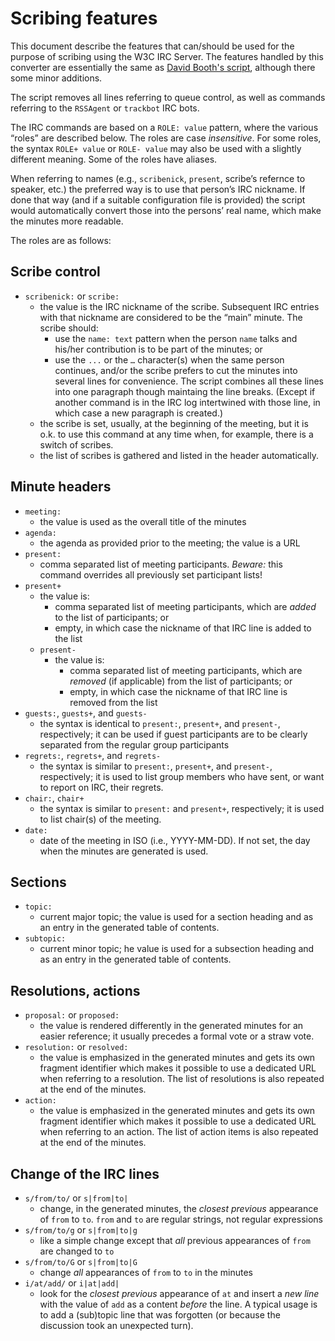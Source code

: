 # Scribing features

This document describe the features that can/should be used for the purpose of scribing using the W3C IRC Server. The features handled by this converter are essentially the same as [David Booth's script](https://dev.w3.org/2002/scribe/scribedoc.htm), although there some minor additions.

The script removes all lines referring to queue control, as well as commands referring to the `RSSAgent` or `trackbot` IRC bots.

The IRC commands are based on a `ROLE: value` pattern, where the various “roles” are described below. The roles are case _insensitive_. For some roles, the syntax `ROLE+ value` or `ROLE- value` may also be used with a slightly different meaning. Some of the roles have aliases.

When referring to names (e.g., `scribenick`, `present`, scribe’s refernce to speaker, etc.) the preferred way is to use that person’s IRC nickname. If done that way (and if a suitable configuration file is provided) the script would automatically convert those into the persons’ real name, which make the minutes more readable.

The roles are as follows:

## Scribe control

* `scribenick:` or `scribe:`
	* the value is the IRC nickname of the scribe. Subsequent IRC entries with that nickname are considered to be the “main” minute. The scribe should:
		* use the `name: text` pattern when the person `name` talks and his/her contribution is to be part of the minutes; or
		* use the `...` or the `…` character(s) when the same person continues, and/or the scribe prefers to cut the minutes into several lines for convenience. The script combines all these lines into one paragraph though maintaing the line breaks. (Except if another command is in the IRC log intertwined with those line, in which case a new paragraph is created.)
	* the scribe is set, usually, at the beginning of the meeting, but it is o.k. to use this command at any time when, for example, there is a switch of scribes.
	* the list of scribes is gathered and listed in the header automatically.

## Minute headers

* `meeting:`
	* the value is used as the overall title of the minutes
* `agenda:`
	* the agenda as provided prior to the meeting; the value is a URL
* `present:`
	* comma separated list of meeting participants. *Beware:* this command overrides all previously set participant lists!
* `present+`
	* the value is:
		* comma separated list of meeting participants, which are *added* to the list of participants; or
		* empty, in which case the nickname of that IRC line is added to the list
	* `present-`
		* the value is:
			* comma separated list of meeting participants, which are *removed* (if applicable) from the list of participants; or
			* empty, in which case the nickname of that IRC line is removed from the list
* `guests:`, `guests+`, and `guests-`
 	* the syntax is identical to `present:`, `present+`, and `present-`, respectively; it can be used if guest participants are to be clearly separated from the regular group participants
* `regrets:`, `regrets+`, and `regrets-`
	* the syntax is similar to `present:`, `present+`, and `present-`, respectively; it is used to list group members who have sent, or want to report on IRC, their regrets.
* `chair:`, `chair+`
	* the syntax is similar to `present:` and `present+`, respectively; it is used to list chair(s) of the meeting.
* `date:`
	* date of the meeting in ISO (i.e., YYYY-MM-DD). If not set, the day when the minutes are generated is used.

## Sections

* `topic:`
	* current major topic; the value is used for a section heading and as an entry in the generated table of contents.
* `subtopic:`
	* current minor topic; he value is used for a subsection heading and as an entry in the generated table of contents.

## Resolutions, actions

* `proposal:` or `proposed:`
	* the value is rendered differently in the generated minutes for an easier reference; it usually precedes a formal vote or a straw vote.
* `resolution:` or `resolved:`
	* the value is emphasized in the generated minutes and gets its own fragment identifier which makes it possible to use a dedicated URL when referring to a resolution. The list of resolutions is also repeated at the end of the minutes.
* `action:`
	* the value is emphasized in the generated minutes and gets its own fragment identifier which makes it possible to use a dedicated URL when referring to an action. The list of action items is also repeated at the end of the minutes.

## Change of the IRC lines

* `s/from/to/` or `s|from|to|`
	* change, in the generated minutes, the _closest previous_ appearance of `from` to `to`. `from` and `to` are regular strings, not regular expressions
* `s/from/to/g` or `s|from|to|g`
	* like a simple change except that *all* previous appearances of `from` are changed to `to`
* `s/from/to/G` or `s|from|to|G`
	* change *all* appearances of `from` to `to` in the minutes
* `i/at/add/` or `i|at|add|`
	* look for the _closest previous_ appearance of `at` and insert a *new line* with the value of `add` as a content *before* the line. A typical usage is to add a (sub)topic line that was forgotten (or because the discussion took an unexpected turn).
